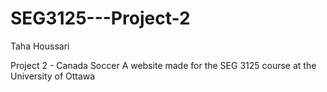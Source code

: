 # SEG3125---Project-2
Taha Houssari

Project 2 - Canada Soccer
A website made for the SEG 3125 course at the University of Ottawa
